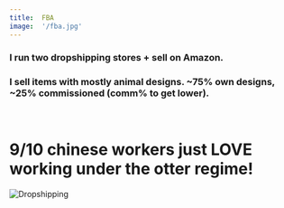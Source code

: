 ```yaml
---
title:  FBA
image:  '/fba.jpg'
---
```

### I run two dropshipping stores + sell on Amazon.

### I sell items with mostly animal designs. ~75% own designs, ~25% commissioned (comm% to get lower).
‎
‎
# 9/10 chinese workers just LOVE working under the otter regime!
![Dropshipping](/dropshipping.jpg)